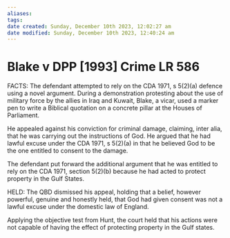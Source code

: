 ```yaml
---
aliases: 
tags: 
date created: Sunday, December 10th 2023, 12:02:27 am
date modified: Sunday, December 10th 2023, 12:40:24 am
---
```


# Blake v DPP [1993] Crime LR 586

FACTS: The defendant attempted to rely on the CDA 1971, s 5(2)(a) defence using a novel argument. During a demonstration protesting about the use of military force by the allies in Iraq and Kuwait, Blake, a vicar, used a marker pen to write a Biblical quotation on a concrete pillar at the Houses of Parliament.

He appealed against his conviction for criminal damage, claiming, inter alia, that he was carrying out the instructions of God. He argued that he had lawful excuse under the CDA 1971, s 5(2)(a) in that he believed God to be the one entitled to consent to the damage.

The defendant put forward the additional argument that he was entitled to rely on the CDA 1971, section 5(2)(b) because he had acted to protect property in the Gulf States.

HELD: The QBD dismissed his appeal, holding that a belief, however powerful, genuine and honestly held, that God had given consent was not a lawful excuse under the domestic law of England.

Applying the objective test from Hunt, the court held that his actions were not capable of having the effect of protecting property in the Gulf states.
